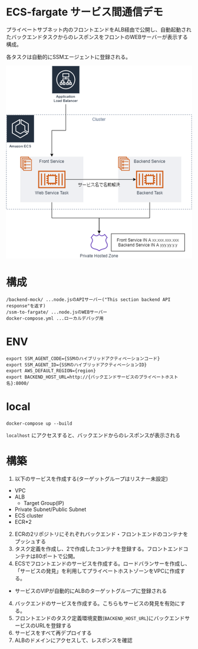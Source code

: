# ECS-fargate サービス間通信デモ

プライベートサブネット内のフロントエンドをALB経由で公開し、自動起動されたバックエンドタスクからのレスポンスをフロントのWEBサーバーが表示する構成。

各タスクは自動的にSSMエージェントに登録される。

![ARCHITECTURE](./architecture.png)

# 構成

```
/backend-mock/ ...node.jsのAPIサーバー("This section backend API response"を返す)
/ssm-to-fargate/ ...node.jsのWEBサーバー
docker-compose.yml ...ローカルデバッグ用
```

# ENV

```
export SSM_AGENT_CODE={SSMのハイブリッドアクティベーションコード}
export SSM_AGENT_ID={SSMのハイブリッドアクティベーションID}
export AWS_DEFAULT_REGION={region}
export BACKEND_HOST_URL=http://{バックエンドサービスのプライベートホスト名}:8000/
```

# local

`docker-compose up --build`

`localhost` にアクセスすると、バックエンドからのレスポンスが表示される

# 構築

1. 以下のサービスを作成する(ターゲットグループはリスナー未設定)
  - VPC
  - ALB
    - Target Group(IP)
  - Private Subnet/Public Subnet
  - ECS cluster
  - ECR*2
2. ECRの2リポジトリにそれぞれバックエンド・フロントエンドのコンテナをプッシュする
3. タスク定義を作成し、2で作成したコンテナを登録する。フロントエンドコンテナは80ポートで公開。
4. ECSでフロントエンドのサービスを作成する。ロードバランサーを作成し、「サービスの発見」を利用してプライベートホストゾーンをVPCに作成する。
  - サービスのVIPが自動的にALBのターゲットグループに登録される  
4. バックエンドのサービスを作成する。こちらもサービスの発見を有効にする。
5. フロントエンドのタスク定義環境変数(`BACKEND_HOST_URL`)にバックエンドサービスのURLを登録する
6. サービスをすべて再デプロイする
7. ALBのドメインにアクセスして、レスポンスを確認